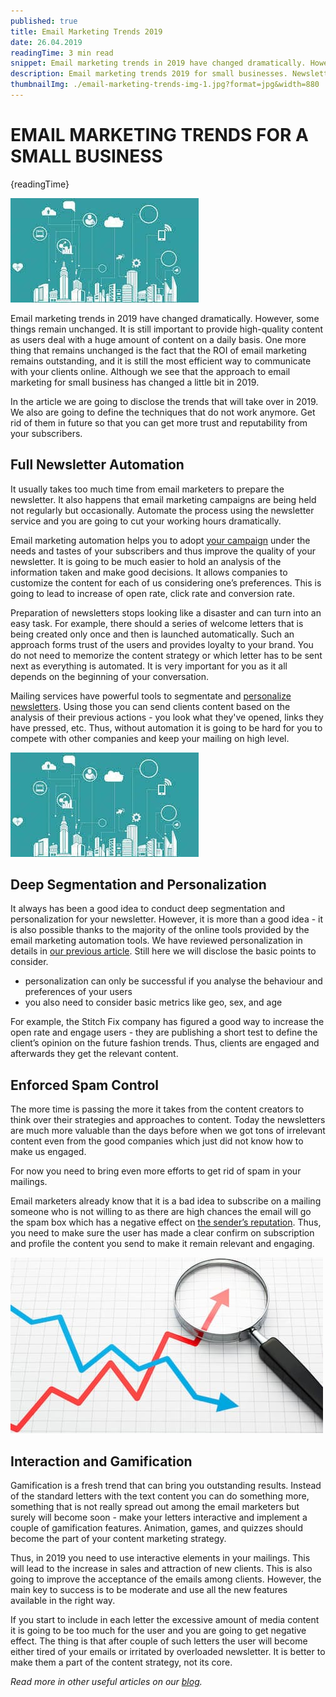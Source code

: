 ```yaml
---
published: true
title: Email Marketing Trends 2019
date: 26.04.2019
readingTime: 3 min read
snippet: Email marketing trends in 2019 have changed dramatically. However, some things remain unchanged. It is still important to provide high-quality content as users deal with a huge amount of content on a daily basis. One more thing that remains unchanged is the fact that the ROI of email marketing remains outstanding, and it is still the most efficient way to communicate with your clients online. Although we see that the approach to email marketing for small business has changed a little bit in 2019.
description: Email marketing trends 2019 for small businesses. Newsletter automation. Segmentation and personalization. Interaction and gamification. Spam control.
thumbnailImg: ./email-marketing-trends-img-1.jpg?format=jpg&width=880
---
```


# EMAIL MARKETING TRENDS FOR A SMALL BUSINESS

{readingTime}

![Email Marketing Trends](./email-marketing-trends-img-1.jpg?format=webp;jpg;png;avif&srcset&width=880)

Email marketing trends in 2019 have changed dramatically. However, some things remain unchanged. It is still important to provide high-quality content as users deal with a huge amount of content on a daily basis. One more thing that remains unchanged is the fact that the ROI of email marketing remains outstanding, and it is still the most efficient way to communicate with your clients online. Although we see that the approach to email marketing for small business has changed a little bit in 2019.

In the article we are going to disclose the trends that will take over in 2019. We also are going to define the techniques that do not work anymore. Get rid of them in future so that you can get more trust and reputability from your subscribers.

## Full Newsletter Automation

It usually takes too much time from email marketers to prepare the newsletter. It also happens that email marketing campaigns are being held not regularly but occasionally. Automate the process using the newsletter service and you are going to cut your working hours dramatically.

Email marketing automation helps you to adopt [your campaign](/blog/email-marketing-campaign-metrics) under the needs and tastes of your subscribers and thus improve the quality of your newsletter. It is going to be much easier to hold an analysis of the information taken and make good decisions. It allows companies to customize the content for each of us considering one’s preferences. This is going to lead to increase of open rate, click rate and conversion rate.

Preparation of newsletters stops looking like a disaster and can turn into an easy task. For example, there should a series of welcome letters that is being created only once and then is launched automatically. Such an approach forms trust of the users and provides loyalty to your brand. You do not need to memorize the content strategy or which letter has to be sent next as everything is automated. It is very important for you as it all depends on the beginning of your conversation.

Mailing services have powerful tools to segmentate and [personalize newsletters](/blog/personalize-your-newsletter-and-increase-sales). Using those you can send clients content based on the analysis of their previous actions - you look what they've opened, links they have pressed, etc. Thus, without automation it is going to be hard for you to compete with other companies and keep your mailing on high level.

![Marketing for Small Business](./email-marketing-trends-img-1.jpg?format=webp;jpg;png;avif&srcset&width=880)

## Deep Segmentation and Personalization

It always has been a good idea to conduct deep segmentation and personalization for your newsletter. However, it is more than a good idea - it is also possible thanks to the majority of the online tools provided by the email marketing automation tools. We have reviewed personalization in details in [our previous article](/blog/personalize-your-newsletter-and-increase-sales). Still here we will disclose the basic points to consider.

- personalization can only be successful if you analyse the behaviour and preferences of your users
- you also need to consider basic metrics like geo, sex, and age

For example, the Stitch Fix company has figured a good way to increase the open rate and engage users - they are publishing a short test to define the client’s opinion on the future fashion trends. Thus, clients are engaged and afterwards they get the relevant content.

## Enforced Spam Control

The more time is passing the more it takes from the content creators to think over their strategies and approaches to content. Today the newsletters are much more valuable than the days before when we got tons of irrelevant content even from the good companies which just did not know how to make us engaged.

For now you need to bring even more efforts to get rid of spam in your mailings.

Email marketers already know that it is a bad idea to subscribe on a mailing someone who is not willing to as there are high chances the email will go the spam box which has a negative effect on [the sender’s reputation](/blog/senders-reputation). Thus, you need to make sure the user has made a clear confirm on subscription and profile the content you send to make it remain relevant and engaging.

![Email Marketing Trends](./email-marketing-trends-img-2.jpg?format=webp;jpg;png;avif&srcset&width=880)

## Interaction and Gamification

Gamification is a fresh trend that can bring you outstanding results. Instead of the standard letters with the text content you can do something more, something that is not really spread out among the email marketers but surely will become soon - make your letters interactive and implement a couple of gamification features. Animation, games, and quizzes should become the part of your content marketing strategy.

Thus, in 2019 you need to use interactive elements in your mailings. This will lead to the increase in sales and attraction of new clients. This is also going to improve the acceptance of the emails among clients. However, the main key to success is to be moderate and use all the new features available in the right way.

If you start to include in each letter the excessive amount of media content it is going to be too much for the user and you are going to get negative effect. The thing is that after couple of such letters the user will become either tired of your emails or irritated by overloaded newsletter. It is better to make them a part of the content strategy, not its core.

_Read more in other useful articles on our [blog](/blog)._
